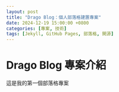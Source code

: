 ```yaml
---
layout: post
title: "Drago Blog：個人部落格建置專案"
date: 2024-12-19 15:00:00 +0800
categories: [專案, 技術]
tags: [Jekyll, GitHub Pages, 部落格, 開源]
---
```


# Drago Blog 專案介紹

這是我的第一個部落格專案